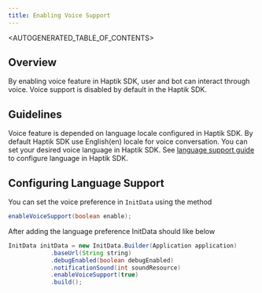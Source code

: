 ```yaml
---
title: Enabling Voice Support
---
```


<AUTOGENERATED_TABLE_OF_CONTENTS>

<a name="enabling-voice-support"></a>

## Overview
By enabling voice feature in Haptik SDK, user and bot can interact through voice. Voice support is disabled by default in the Haptik SDK.

## Guidelines
Voice feature is depended on language locale configured in Haptik SDK. By default Haptik SDK use English(en) locale for voice conversation. You can set your desired voice language in Haptik SDK. See [language support guide](#language-support) to configure language in Haptik SDK.

## Configuring Language Support
You can set the voice preference in `InitData` using the method
 
<!--DOCUSAURUS_CODE_TABS-->
<!--Java-->

```java
enableVoiceSupport(boolean enable);
```

<!--END_DOCUSAURUS_CODE_TABS-->
After adding the language preference InitData should like below
 
<!--DOCUSAURUS_CODE_TABS-->
<!--Java-->

```java
InitData initData = new InitData.Builder(Application application)
            .baseUrl(String string)
            .debugEnabled(boolean debugEnabled)
            .notificationSound(int soundResource)
            .enableVoiceSupport(true)
            .build();
```

<!--END_DOCUSAURUS_CODE_TABS-->
 